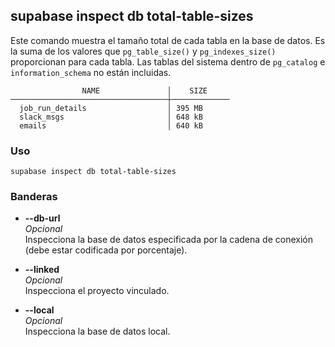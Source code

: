 ## supabase inspect db total-table-sizes

Este comando muestra el tamaño total de cada tabla en la base de datos. Es la suma de los valores que `pg_table_size()` y `pg_indexes_size()` proporcionan para cada tabla. Las tablas del sistema dentro de `pg_catalog` e `information_schema` no están incluidas.

```
                NAME               │    SIZE
───────────────────────────────────┼─────────────
  job_run_details                  │ 395 MB
  slack_msgs                       │ 648 kB
  emails                           │ 640 kB
```

### Uso

```
supabase inspect db total-table-sizes
```

### Banderas

- **--db-url <string>**  
    _Opcional_  
    Inspecciona la base de datos especificada por la cadena de conexión (debe estar codificada por porcentaje).
    
- **--linked**  
    _Opcional_  
    Inspecciona el proyecto vinculado.
    
- **--local**  
    _Opcional_  
    Inspecciona la base de datos local.